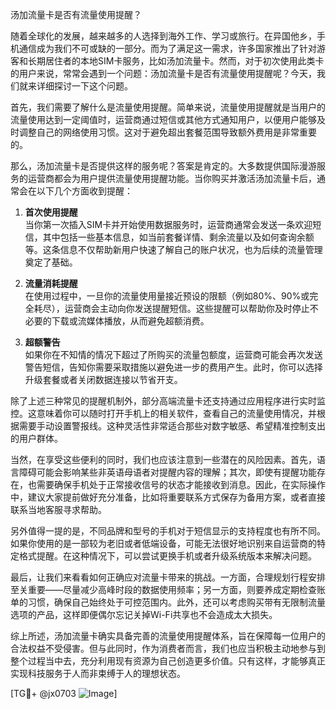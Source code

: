 汤加流量卡是否有流量使用提醒？

随着全球化的发展，越来越多的人选择到海外工作、学习或旅行。在异国他乡，手机通信成为我们不可或缺的一部分。而为了满足这一需求，许多国家推出了针对游客和长期居住者的本地SIM卡服务，比如汤加流量卡。然而，对于初次使用此类卡的用户来说，常常会遇到一个问题：汤加流量卡是否有流量使用提醒呢？今天，我们就来详细探讨一下这个问题。

首先，我们需要了解什么是流量使用提醒。简单来说，流量使用提醒就是当用户的流量使用达到一定阈值时，运营商通过短信或其他方式通知用户，以便用户能够及时调整自己的网络使用习惯。这对于避免超出套餐范围导致额外费用是非常重要的。

那么，汤加流量卡是否提供这样的服务呢？答案是肯定的。大多数提供国际漫游服务的运营商都会为用户提供流量使用提醒功能。当你购买并激活汤加流量卡后，通常会在以下几个方面收到提醒：

1. **首次使用提醒**  
   当你第一次插入SIM卡并开始使用数据服务时，运营商通常会发送一条欢迎短信，其中包括一些基本信息，如当前套餐详情、剩余流量以及如何查询余额等。这条信息不仅帮助新用户快速了解自己的账户状况，也为后续的流量管理奠定了基础。

2. **流量消耗提醒**  
   在使用过程中，一旦你的流量使用量接近预设的限额（例如80%、90%或完全耗尽），运营商会主动向你发送提醒短信。这些提醒可以帮助你及时停止不必要的下载或流媒体播放，从而避免超额消费。

3. **超额警告**  
   如果你在不知情的情况下超过了所购买的流量包额度，运营商可能会再次发送警告短信，告知你需要采取措施以避免进一步的费用产生。此时，你可以选择升级套餐或者关闭数据连接以节省开支。

除了上述三种常见的提醒机制外，部分高端流量卡还支持通过应用程序进行实时监控。这意味着你可以随时打开手机上的相关软件，查看自己的流量使用情况，并根据需要手动设置警报线。这种灵活性非常适合那些对数字敏感、希望精准控制支出的用户群体。

当然，在享受这些便利的同时，我们也应该注意到一些潜在的风险因素。首先，语言障碍可能会影响某些非英语母语者对提醒内容的理解；其次，即使有提醒功能存在，也需要确保手机处于正常接收信号的状态才能接收到消息。因此，在实际操作中，建议大家提前做好充分准备，比如将重要联系方式保存为备用方案，或者直接联系当地客服寻求帮助。

另外值得一提的是，不同品牌和型号的手机对于短信显示的支持程度也有所不同。如果你使用的是一部较为老旧或者低端设备，可能无法很好地识别来自运营商的特定格式提醒。在这种情况下，可以尝试更换手机或者升级系统版本来解决问题。

最后，让我们来看看如何正确应对流量卡带来的挑战。一方面，合理规划行程安排至关重要——尽量减少高峰时段的数据使用频率；另一方面，则要养成定期检查账单的习惯，确保自己始终处于可控范围内。此外，还可以考虑购买带有无限制流量选项的产品，这样即便偶尔忘记关掉Wi-Fi共享也不会造成太大损失。

综上所述，汤加流量卡确实具备完善的流量使用提醒体系，旨在保障每一位用户的合法权益不受侵害。但与此同时，作为消费者而言，我们也应当积极主动地参与到整个过程当中去，充分利用现有资源为自己创造更多价值。只有这样，才能够真正实现科技服务于人而非束缚于人的理想状态。

[TG💪+ @jx0703 ![Image](https://github.com/user-attachments/assets/dbca1d08-cadb-493c-b0ec-ad6f7a83f270)]